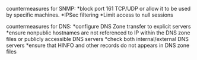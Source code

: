 countermeasures for SNMP:
*block port 161 TCP/UDP or allow it to be used by specific machines.
*IPSec filtering
*Limit access to null sessions

countermeasures for DNS:
*configure DNS Zone transfer to explicit servers
*ensure nonpublic hostnames are not referenced to IP within the DNS zone files or publicly accessible DNS servers
*check both internal/external DNS servers
*ensure that HINFO and other records do not appears in DNS zone files